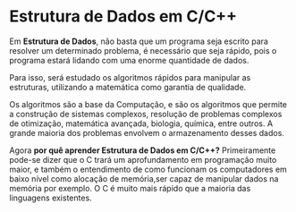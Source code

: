 # Estrutura de Dados em C/C++

Em **Estrutura de Dados**, não basta que um programa seja escrito para resolver um determinado problema, é necessário que seja rápido, pois o programa estará lidando com uma enorme quantidade de dados.

Para isso, será estudado os algoritmos rápidos para manipular as estruturas, utilizando a matemática como garantia de qualidade. 

Os algoritmos são a base da Computação, e são os algoritmos que permite a construção de sistemas complexos, resolução de problemas complexos de otimização, matemática avançada, biologia, química, entre outros. A grande maioria dos problemas envolvem o armazenamento desses dados.

Agora **por quê aprender Estrutura de Dados em C/C++?** Primeiramente pode-se dizer que o C trará um aprofundamento em programação muito maior, e também o entendimento de como funcionam os computadores em baixo nível como alocação de memória,ser capaz de manipular dados na memória por exemplo. O C é muito mais rápido que a maioria das linguagens existentes.
